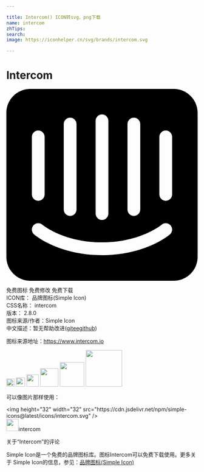 ```yaml
---

title: Intercom() ICON转svg、png下载
name: intercom
zhTips: 
search: 
image: https://iconhelper.cn/svg/brands/intercom.svg

---
```


# Intercom  <small style="font-size: 60%;font-weight: 100"></small>

<div id="svg" class="svg-wrap">
<svg role="img" viewBox="0 0 24 24" xmlns="http://www.w3.org/2000/svg"><title>Intercom icon</title><path d="M21 0H3C1.343 0 0 1.343 0 3v18c0 1.658 1.343 3 3 3h18c1.658 0 3-1.342 3-3V3c0-1.657-1.342-3-3-3zm-5.801 4.399c0-.44.36-.8.802-.8.44 0 .8.36.8.8v10.688c0 .442-.36.801-.8.801-.443 0-.802-.359-.802-.801V4.399zM11.2 3.994c0-.44.357-.799.8-.799s.8.359.8.799v11.602c0 .44-.357.8-.8.8s-.8-.36-.8-.8V3.994zm-4 .405c0-.44.359-.8.799-.8.443 0 .802.36.802.8v10.688c0 .442-.36.801-.802.801-.44 0-.799-.359-.799-.801V4.399zM3.199 6c0-.442.36-.8.802-.8.44 0 .799.358.799.8v7.195c0 .441-.359.8-.799.8-.443 0-.802-.36-.802-.8V6zM20.52 18.202c-.123.105-3.086 2.593-8.52 2.593-5.433 0-8.397-2.486-8.521-2.593-.335-.288-.375-.792-.086-1.128.285-.334.79-.375 1.125-.09.047.041 2.693 2.211 7.481 2.211 4.848 0 7.456-2.186 7.479-2.207.334-.289.839-.25 1.128.086.289.336.25.84-.086 1.128zm.281-5.007c0 .441-.36.8-.801.8-.441 0-.801-.36-.801-.8V6c0-.442.361-.8.801-.8.441 0 .801.357.801.8v7.195z"/></svg>
</div>
<detail full-name='intercom'></detail>

<div class="detail-page">
<p>
<span><span class="badge-success badge">免费图标</span> <span class="badge-success badge">免费修改</span>  <span class="badge-success badge">免费下载</span> </span>
<br/>
<span>
ICON库：
<span class="badge-secondary badge">品牌图标(Simple Icon)</span> 
</span>
<br/>
<span>
CSS名称：
<span class="badge-secondary badge">intercom</span> 
</span>

<br/>
<span>
版本：
<span class="badge-secondary badge">2.8.0</span> 
</span>
<br/>
<span>图标来源/作者：<span class="badge-light badge">Simple Icon</span></span> 
<br/>
<span class="zh-detail">中文描述：暂无<span class="help-link"><span>帮助改进</span>(<a href="https://gitee.com/liuwave/icon-helper/edit/master/json/brands/intercom.json" target="_blank" rel="noopener noreferrer">gitee</a><a href="https://github.com/liuwave/icon-helper/edit/master/json/brands/intercom.json" target="_blank" rel="noopener noreferrer">github</a></span>)</span><br/>
</p>
</div><div class="description description alert alert-light"><p>图标来源地址：<a href="https://www.intercom.io" target="_blank" rel="noopener noreferrer">https://www.intercom.io</a></p></div>
<div class="alert alert-dark">
<img height="21" width="21" src="https://cdn.jsdelivr.net/npm/simple-icons@latest/icons/intercom.svg" />
<img height="24" width="24" src="https://cdn.jsdelivr.net/npm/simple-icons@latest/icons/intercom.svg" />
<img height="32" width="32" src="https://cdn.jsdelivr.net/npm/simple-icons@latest/icons/intercom.svg" />
<img height="48" width="48" src="https://cdn.jsdelivr.net/npm/simple-icons@latest/icons/intercom.svg" />
<img height="64" width="64" src="https://cdn.jsdelivr.net/npm/simple-icons@latest/icons/intercom.svg" />
<img height="96" width="96" src="https://cdn.jsdelivr.net/npm/simple-icons@latest/icons/intercom.svg" />

</div>
<div>
  <p>可以像图片那样使用：    
  </p>
  <div class="alert alert-primary" style="font-size: 14px">
    &lt;img height="32" width="32" src="https://cdn.jsdelivr.net/npm/simple-icons@latest/icons/intercom.svg" /&gt;
    <copy-btn content='<img height="32" width="32" src="https://cdn.jsdelivr.net/npm/simple-icons@latest/icons/intercom.svg" />'></copy-btn>
  </div>
  <div class="alert alert-secondary">
    <img height="32" width="32" src="https://cdn.jsdelivr.net/npm/simple-icons@latest/icons/intercom.svg" />intercom
    <copy-btn content="intercom" btn-title="复制图标名称"></copy-btn>
  </div>
</div>

<Vssue title="关于“Intercom”的评论" >关于“Intercom”的评论</Vssue>


<div><p>Simple Icon是一个免费的品牌图标库。图标Intercom可以免费下载使用。更多关于  Simple Icon的信息，参见：<a target="_blank" href="https://iconhelper.cn/brands.html">品牌图标(Simple Icon)</a>
</p></div>
